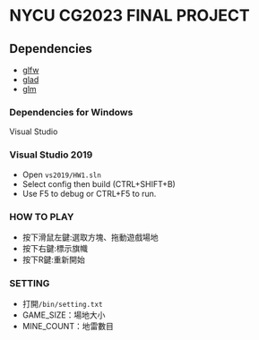 # NYCU CG2023 FINAL PROJECT

## Dependencies

- [glfw](https://github.com/glfw/glfw)
- [glad](https://github.com/Dav1dde/glad)
- [glm](https://github.com/g-truc/glm)

### Dependencies for Windows

Visual Studio

### Visual Studio 2019

- Open `vs2019/HW1.sln`
- Select config then build (CTRL+SHIFT+B)
- Use F5 to debug or CTRL+F5 to run.

### HOW TO PLAY

 - 按下滑鼠左鍵:選取方塊、拖動遊戲場地
 - 按下右鍵:標示旗幟
 - 按下R鍵:重新開始

### SETTING

 - 打開`/bin/setting.txt`
 - GAME_SIZE：場地大小
 - MINE_COUNT：地雷數目
